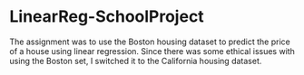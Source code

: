 # LinearReg-SchoolProject

The assignment was to use the Boston housing dataset to predict the price of a house using linear regression.
Since there was some ethical issues with using the Boston set, I switched it to the California housing dataset.
